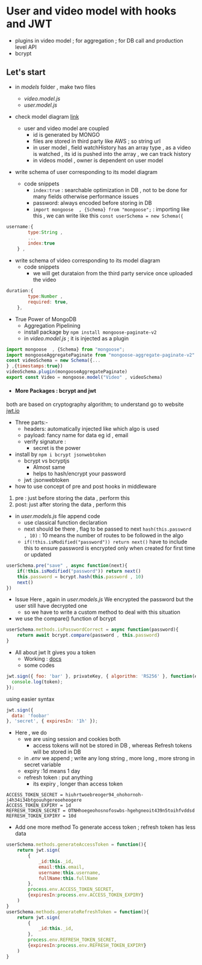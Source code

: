 # User and video model with hooks and JWT
- plugins in video model ; for aggregation ; for DB call and production level API 
- bcrypt 

## Let's start 
- in _models_ folder , make two files
  - _video.model.js_
  - _user.model.js_
- check model diagram [link](https://app.eraser.io/workspace/YtPqZ1VogxGy1jzIDkzj)
  - user and video model are coupled  
    - id is generated by MONGO
    - files are stored in third party like AWS ; so string url 
    - in user model , field watchHistory has an array type , as a video is watched , its id is pushed into the array , we can track history
    - in videos model , owner is dependent on user model 

- write schema of user corresponding to its model diagram
  - code snippets
    - `index:true` :  searchable optimization in DB , not to be done for many fields otherwise performance issues 
    - password: always encoded before storing in DB 
    - `import mongoose  , {Schema} from "mongoose";` : importing like this , we can write like this `const userSchema = new Schema({` 
```javascript
username:{
        type:String ,
        ...
        index:true 
    } ,
```

- write schema of video corresponding to its model diagram
  - code snippets
    - we will get durataion from the third party service once uploaded the video
```javascript
duration:{
        type:Number ,
        required: true,
    },
```

- True Power of MongoDB 
  - Aggregation Pipelining
  - install package by `npm install mongoose-paginate-v2`
  - in _video.model.js_  ; it is injected as a plugin
```javascript
import mongoose  , {Schema} from "mongoose";
import mongooseAggregatePaginate from "mongoose-aggregate-paginate-v2"
const videoSchema = new Schema({...
} ,{timestamps:true})
videoSchema.plugin(mongooseAggregatePaginate)
export const Video = mongoose.model("Video" , videoSchema)
```


- #### More Packages : bcrypt and jwt 
both are based on cryptography algorithm; to understand go to website [jwt.io](https://jwt.io/) 
  - Three parts:-
    - headers: automatically injected like which algo is used
    - payload: fancy name for data eg id , email
    - verify signature : 
      - secret is the power
- install by `npm i bcrypt jsonwebtoken`
  - bcrypt  vs bcryptjs 
    - Almost same
    - helps to hash/encrypt your password
  - jwt :jsonwebtoken
- how to use 
concept of pre and post hooks in middleware
1. pre : just before storing the data , perform this 
2. post: just after storing the data , perform this 

- in _user.models.js_ file append code
   - use classical function declaration 
   - next should be there , flag to be passed to next 
   `hash(this.password , 10)` : 10 means the number of routes to be followed in the algo 
   - `if(!this.isModified("password")) return next()` have to include this to ensure password is encrypted only when created for first time or updated
```javascript
userSchema.pre("save" , async function(next){
    if(!this.isModified("password")) return next()
    this.password = bcrypt.hash(this.password , 10)
    next()
})
```

- Issue Here , again in _user.models.js_
We encrypted the password but the user still have decrypted one
  - so we have to write a custom method to deal with this situation
 - we use the compare() function of bcrypt
```javascript
userSchema.methods.isPasswordCorrect = async function(password){
    return await bcrypt.compare(password , this.password)
}
```

- All about jwt
It gives you a token  
  - Working : [docs](https://github.com/auth0/node-jsonwebtoken?tab=readme-ov-file)
  - some codes
```javascript
jwt.sign({ foo: 'bar' }, privateKey, { algorithm: 'RS256' }, function(err, token) {
  console.log(token);
});
```
using easier syntax
```javascript
jwt.sign({
  data: 'foobar'
}, 'secret', { expiresIn: '1h' });
```

- Here , we do 
  - we are using session and cookies both
    - access tokens will not be stored in DB , whereas Refresh tokens will be stored in DB
  - in _.env_ we append  ; write any long string  , more long , more strong in secret variable
  - expiry :1d means 1 day
  - refresh token : put anything
    - its expiry , longer than access token

```
ACCESS_TOKEN_SECRET = hiuhrtwoebreoger94_ohohornoh-j4h34i34btgouuhgereoeheogere
ACCESS_TOKEN_EXPIRY = 1d
REFRESH_TOKEN_SECRET = OTNHhoegeohosnofoswbs-hgehgneoit439n5toihfvddsd
REFRESH_TOKEN_EXPIRY = 10d
```

- Add one more method
To generate access token ; refresh token has less data
```javascript
userSchema.methods.generateAccessToken = function(){
    return jwt.sign(
        {
            _id:this._id,
            email:this.email,
            username:this.username,
            fullName:this.fullName
        },
        process.env.ACCESS_TOKEN_SECRET,
        {expiresIn:process.env.ACCESS_TOKEN_EXPIRY}
    )
}
userSchema.methods.generateRefreshToken = function(){
    return jwt.sign(
        {
            _id:this._id,
        },
        process.env.REFRESH_TOKEN_SECRET,
        {expiresIn:process.env.REFRESH_TOKEN_EXPIRY}
    )
}
```

